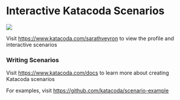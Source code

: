 # Interactive Katacoda Scenarios

[![](http://shields.katacoda.com/katacoda/sarathveyron/count.svg)](https://www.katacoda.com/sarathveyron "Get your profile on Katacoda.com")

Visit https://www.katacoda.com/sarathveyron to view the profile and interactive scenarios

### Writing Scenarios
Visit https://www.katacoda.com/docs to learn more about creating Katacoda scenarios

For examples, visit https://github.com/katacoda/scenario-example

